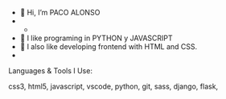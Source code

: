 - 👋 Hi, I’m  PACO ALONSO
-  - 
- 🌱 I like programing in PYTHON y JAVASCRIPT
- 💞️ I also like developing frontend with HTML and CSS.
- 
Languages & Tools I Use:

css3, html5, javascript, vscode, python, git, sass, django, flask,




